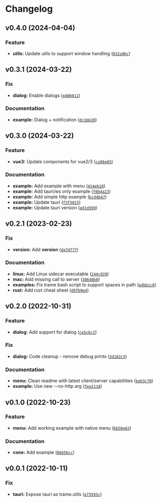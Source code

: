 # Changelog

<!--next-version-placeholder-->

## v0.4.0 (2024-04-04)

### Feature

* **utils:** Update utils to support window handling ([`032a9bc`](https://github.com/Kitware/trame-tauri/commit/032a9bccb8be95ba015d50cb1bac2b1e0b0ee8de))

## v0.3.1 (2024-03-22)

### Fix

* **dialog:** Enable dialogs ([`e406011`](https://github.com/Kitware/trame-tauri/commit/e406011ce46e29c1a6dd000dc31455e7908d859e))

### Documentation

* **example:** Dialog + notification ([`dc1bb28`](https://github.com/Kitware/trame-tauri/commit/dc1bb289c337561900efb3ea7ea3f39f9f1f96cd))

## v0.3.0 (2024-03-22)

### Feature

* **vue3:** Update components for vue2/3 ([`ca90a05`](https://github.com/Kitware/trame-tauri/commit/ca90a05e8fcdd28edd53400e0c1cb34b095f5932))

### Documentation

* **example:** Add example with menu ([`414eb18`](https://github.com/Kitware/trame-tauri/commit/414eb183cd3b9d4a81c0702807df63c6117ed196))
* **example:** Add tauri/ws only example ([`f0b4a23`](https://github.com/Kitware/trame-tauri/commit/f0b4a23bd80e22204142dfa77142bafafd27b357))
* **example:** Add simple http example ([`bcd4b47`](https://github.com/Kitware/trame-tauri/commit/bcd4b4790bf5f104ba5c89f46bd5fba3d3a4c839))
* **example:** Update tauri ([`f3f5015`](https://github.com/Kitware/trame-tauri/commit/f3f5015a3015313fadb174512776bd76b29a73ac))
* **example:** Update tauri version ([`ed1d369`](https://github.com/Kitware/trame-tauri/commit/ed1d3696d448671981aec21cc2241a52ae73becb))

## v0.2.1 (2023-02-23)
### Fix
* **version:** Add __version__ ([`da7d77f`](https://github.com/Kitware/trame-tauri/commit/da7d77f5bdd109954cbea86cc4fe482ed957f1c8))

### Documentation
* **linux:** Add Linux sidecar executable ([`244c920`](https://github.com/Kitware/trame-tauri/commit/244c9206de021892bb6e09d65224426393188fb3))
* **mac:** Add missing call to server ([`38640b0`](https://github.com/Kitware/trame-tauri/commit/38640b081339cbcbb6e0fad61ac5ea5458fdaacf))
* **examples:** Fix trame bash script to support spaces in path ([`edbb1c6`](https://github.com/Kitware/trame-tauri/commit/edbb1c6ad6b7d199bdba43cd479a39c3e8f023a9))
* **rust:** Add rust cheat sheet ([`d9fb9e4`](https://github.com/Kitware/trame-tauri/commit/d9fb9e470bfbd5ad79774aa2350b9defedeb8e91))

## v0.2.0 (2022-10-31)
### Feature
* **dialog:** Add support for dialog ([`ce5cbc2`](https://github.com/Kitware/trame-tauri/commit/ce5cbc238d4e65a1411a249be67495f6ab8c2edd))

### Fix
* **dialog:** Code cleanup - remove debug prints ([`3d182c5`](https://github.com/Kitware/trame-tauri/commit/3d182c5798bd5a6b45c3f764cbfe70700867dbc9))

### Documentation
* **menu:** Clean readme with latest client/server capabilities ([`beb3c70`](https://github.com/Kitware/trame-tauri/commit/beb3c70e36dabbc69eef7a72db2ff07f6de543f3))
* **example:** Use new --no-http arg ([`fee2118`](https://github.com/Kitware/trame-tauri/commit/fee211858bfdef213051367ef19bff74756ea5d2))

## v0.1.0 (2022-10-23)
### Feature
* **menu:** Add working example with native menu ([`6b50e82`](https://github.com/Kitware/trame-tauri/commit/6b50e828267e573e6f88cb12487da1a73a75ca21))

### Documentation
* **cone:** Add example ([`06656cc`](https://github.com/Kitware/trame-tauri/commit/06656cc53f9c2012ac0987bffcabd446c737d04d))

## v0.0.1 (2022-10-11)
### Fix
* **tauri:** Expose tauri as trame.utils ([`e73593c`](https://github.com/Kitware/trame-tauri/commit/e73593c6d4083a6346d737c8b924f94f39e0d9dd))
